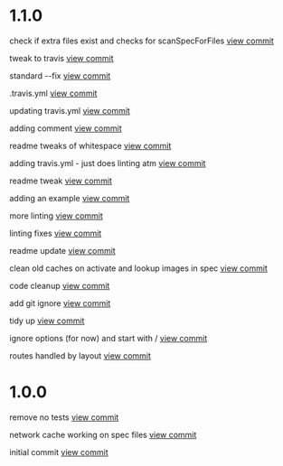 

# 1.1.0

check if extra files exist and checks for scanSpecForFiles [view commit](http://github.com/$3/$packageName/commit/bceb2c7bb24ece386bb0c173cc57ef8c82445713) 

tweak to travis [view commit](http://github.com/$3/$packageName/commit/8dd9c2eb3c6243967a68bdcb3f24a8d900b86ef0) 

standard --fix [view commit](http://github.com/$3/$packageName/commit/9b9b7cd833b9d3f09d3e0731563aef8287e3989f) 

.travis.yml [view commit](http://github.com/$3/$packageName/commit/7f4d429d23390f9de19ce56c41fb51aa8468cb72) 

updating travis.yml [view commit](http://github.com/$3/$packageName/commit/db864774ae5a607421bd52a0cadc443a7d12880d) 

adding comment [view commit](http://github.com/$3/$packageName/commit/9405896a90f2c525504acbd305cd9af4bc98a2ce) 

readme tweaks of whitespace [view commit](http://github.com/$3/$packageName/commit/a2f5be9a32bb56dba188b2ba0f541f22fa568f63) 

adding travis.yml - just does linting atm [view commit](http://github.com/$3/$packageName/commit/3ed7200b94ea6a6cc593a2aebc9b3858a0b99ce4) 

readme tweak [view commit](http://github.com/$3/$packageName/commit/13e774fc71b0d2c73bc91be33c5713a5d1edf3a9) 

adding an example [view commit](http://github.com/$3/$packageName/commit/691e3714d8f39b26dd93f2e75440ac0b9192b7a3) 

more linting [view commit](http://github.com/$3/$packageName/commit/932764fa0cbbdb289452bf1a62352837a27e0dd0) 

linting fixes [view commit](http://github.com/$3/$packageName/commit/d0968ee36c34574bfcf60e4c6da0c0772b4bc200) 

readme update [view commit](http://github.com/$3/$packageName/commit/d0d45c45cf77eeded73df0bf9ca8c30fddee398d) 

clean old caches on activate and lookup images in spec [view commit](http://github.com/$3/$packageName/commit/02afc80a73879eb9c9c554941746d27217d0675c) 

code cleanup [view commit](http://github.com/$3/$packageName/commit/8c3022b23a5ce0b47b85e6adb75ec3d22b5a93a3) 

add git ignore [view commit](http://github.com/$3/$packageName/commit/4dfc7c16a3b604a4cf138533aff38dc5a578258f) 

tidy up [view commit](http://github.com/$3/$packageName/commit/4d468c8c4623cdd9fb297cfb070f57f7f773660f) 

ignore options (for now) and start with / [view commit](http://github.com/$3/$packageName/commit/35954a181106b36d96f7ff81262e8806a7c3b3b6) 

routes handled by layout [view commit](http://github.com/$3/$packageName/commit/d6dd87c1b14420e48b2cf3d6dfab64ea05d5701e) 

 

# 1.0.0

remove no tests [view commit](http://github.com/$3/$packageName/commit/d6ec0d6aa1b9573e47299d10d4b4f90ffedc78d8) 

network cache working on spec files [view commit](http://github.com/$3/$packageName/commit/50331c66cf0bb979c97e78332798c61f8a3e3b8d) 

initial commit [view commit](http://github.com/$3/$packageName/commit/38978d3fb244bbcae6defb69b8e72c59f60073c2) 

 
